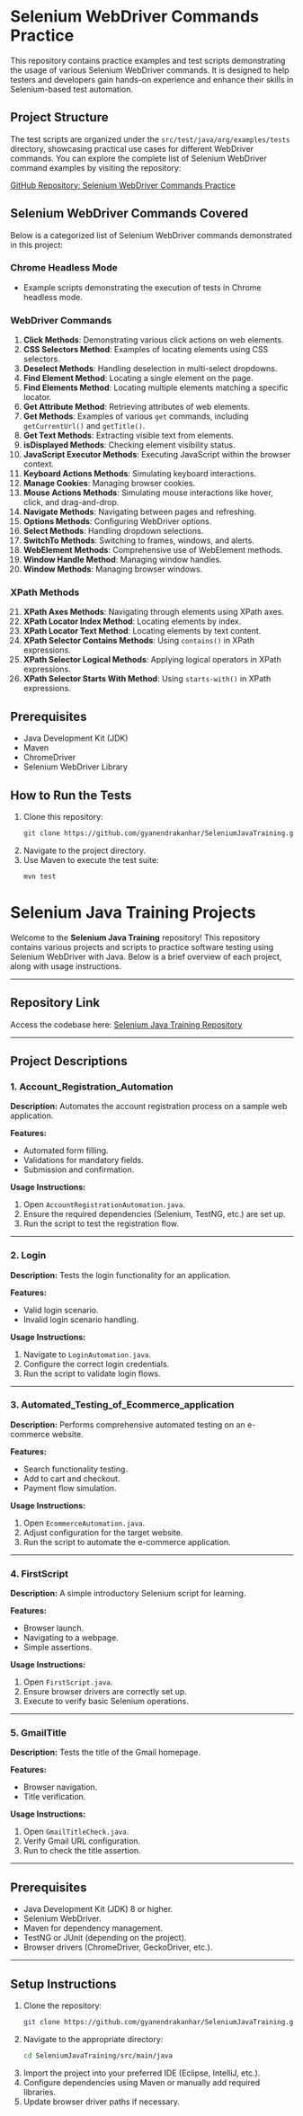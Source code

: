 # Selenium WebDriver Commands Practice

This repository contains practice examples and test scripts demonstrating the usage of various Selenium WebDriver commands. It is designed to help testers and developers gain hands-on experience and enhance their skills in Selenium-based test automation.

## Project Structure
The test scripts are organized under the `src/test/java/org/examples/tests` directory, showcasing practical use cases for different WebDriver commands. You can explore the complete list of Selenium WebDriver command examples by visiting the repository:

[GitHub Repository: Selenium WebDriver Commands Practice](https://github.com/gyanendrakanhar/SeleniumJavaTraining/tree/433de75b9bab6bd934b3f7f6c8b5784b7f06c160/src/test/java/org/examples/tests)

## Selenium WebDriver Commands Covered
Below is a categorized list of Selenium WebDriver commands demonstrated in this project:

### Chrome Headless Mode
- Example scripts demonstrating the execution of tests in Chrome headless mode.

### WebDriver Commands
1. **Click Methods**: Demonstrating various click actions on web elements.
2. **CSS Selectors Method**: Examples of locating elements using CSS selectors.
3. **Deselect Methods**: Handling deselection in multi-select dropdowns.
4. **Find Element Method**: Locating a single element on the page.
5. **Find Elements Method**: Locating multiple elements matching a specific locator.
6. **Get Attribute Method**: Retrieving attributes of web elements.
7. **Get Methods**: Examples of various `get` commands, including `getCurrentUrl()` and `getTitle()`.
8. **Get Text Methods**: Extracting visible text from elements.
9. **isDisplayed Methods**: Checking element visibility status.
10. **JavaScript Executor Methods**: Executing JavaScript within the browser context.
11. **Keyboard Actions Methods**: Simulating keyboard interactions.
12. **Manage Cookies**: Managing browser cookies.
13. **Mouse Actions Methods**: Simulating mouse interactions like hover, click, and drag-and-drop.
14. **Navigate Methods**: Navigating between pages and refreshing.
15. **Options Methods**: Configuring WebDriver options.
16. **Select Methods**: Handling dropdown selections.
17. **SwitchTo Methods**: Switching to frames, windows, and alerts.
18. **WebElement Methods**: Comprehensive use of WebElement methods.
19. **Window Handle Method**: Managing window handles.
20. **Window Methods**: Managing browser windows.

### XPath Methods
21. **XPath Axes Methods**: Navigating through elements using XPath axes.
22. **XPath Locator Index Method**: Locating elements by index.
23. **XPath Locator Text Method**: Locating elements by text content.
24. **XPath Selector Contains Methods**: Using `contains()` in XPath expressions.
25. **XPath Selector Logical Methods**: Applying logical operators in XPath expressions.
26. **XPath Selector Starts With Method**: Using `starts-with()` in XPath expressions.

## Prerequisites
- Java Development Kit (JDK)
- Maven
- ChromeDriver
- Selenium WebDriver Library

## How to Run the Tests
1. Clone this repository:
   ```bash
   git clone https://github.com/gyanendrakanhar/SeleniumJavaTraining.git
   ```
2. Navigate to the project directory.
3. Use Maven to execute the test suite:
   ```bash
   mvn test
   ```



# Selenium Java Training Projects

Welcome to the **Selenium Java Training** repository! This repository contains various projects and scripts to practice software testing using Selenium WebDriver with Java. Below is a brief overview of each project, along with usage instructions.

---

## Repository Link
Access the codebase here: [Selenium Java Training Repository](https://github.com/gyanendrakanhar/SeleniumJavaTraining/tree/433de75b9bab6bd934b3f7f6c8b5784b7f06c160/src/main/java)

---

## Project Descriptions

### 1. Account_Registration_Automation
**Description:**
Automates the account registration process on a sample web application.

**Features:**
- Automated form filling.
- Validations for mandatory fields.
- Submission and confirmation.

**Usage Instructions:**
1. Open `AccountRegistrationAutomation.java`.
2. Ensure the required dependencies (Selenium, TestNG, etc.) are set up.
3. Run the script to test the registration flow.

---

### 2. Login
**Description:**
Tests the login functionality for an application.

**Features:**
- Valid login scenario.
- Invalid login scenario handling.

**Usage Instructions:**
1. Navigate to `LoginAutomation.java`.
2. Configure the correct login credentials.
3. Run the script to validate login flows.

---

### 3. Automated_Testing_of_Ecommerce_application
**Description:**
Performs comprehensive automated testing on an e-commerce website.

**Features:**
- Search functionality testing.
- Add to cart and checkout.
- Payment flow simulation.

**Usage Instructions:**
1. Open `EcommerceAutomation.java`.
2. Adjust configuration for the target website.
3. Run the script to automate the e-commerce application.

---

### 4. FirstScript
**Description:**
A simple introductory Selenium script for learning.

**Features:**
- Browser launch.
- Navigating to a webpage.
- Simple assertions.

**Usage Instructions:**
1. Open `FirstScript.java`.
2. Ensure browser drivers are correctly set up.
3. Execute to verify basic Selenium operations.

---

### 5. GmailTitle
**Description:**
Tests the title of the Gmail homepage.

**Features:**
- Browser navigation.
- Title verification.

**Usage Instructions:**
1. Open `GmailTitleCheck.java`.
2. Verify Gmail URL configuration.
3. Run to check the title assertion.

---

## Prerequisites
- Java Development Kit (JDK) 8 or higher.
- Selenium WebDriver.
- Maven for dependency management.
- TestNG or JUnit (depending on the project).
- Browser drivers (ChromeDriver, GeckoDriver, etc.).

---

## Setup Instructions
1. Clone the repository:
   ```sh
   git clone https://github.com/gyanendrakanhar/SeleniumJavaTraining.git
   ```
2. Navigate to the appropriate directory:
   ```sh
   cd SeleniumJavaTraining/src/main/java
   ```
3. Import the project into your preferred IDE (Eclipse, IntelliJ, etc.).
4. Configure dependencies using Maven or manually add required libraries.
5. Update browser driver paths if necessary.
